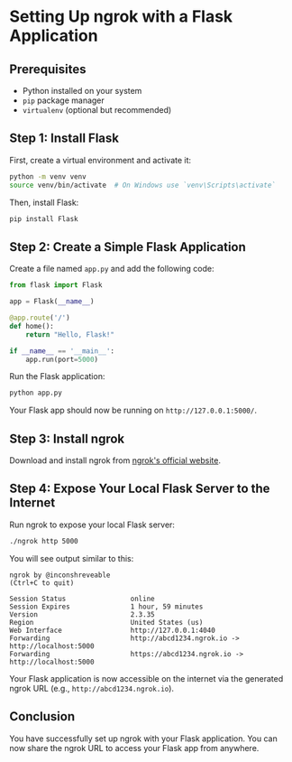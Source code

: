 # Setting Up ngrok with a Flask Application

## Prerequisites

- Python installed on your system
- `pip` package manager
- `virtualenv` (optional but recommended)

## Step 1: Install Flask

First, create a virtual environment and activate it:

```bash
python -m venv venv
source venv/bin/activate  # On Windows use `venv\Scripts\activate`
```

Then, install Flask:

```bash
pip install Flask
```

## Step 2: Create a Simple Flask Application

Create a file named `app.py` and add the following code:

```python
from flask import Flask

app = Flask(__name__)

@app.route('/')
def home():
    return "Hello, Flask!"

if __name__ == '__main__':
    app.run(port=5000)
```

Run the Flask application:

```bash
python app.py
```

Your Flask app should now be running on `http://127.0.0.1:5000/`.

## Step 3: Install ngrok

Download and install ngrok from [ngrok's official website](https://ngrok.com/download).

## Step 4: Expose Your Local Flask Server to the Internet

Run ngrok to expose your local Flask server:

```bash
./ngrok http 5000
```

You will see output similar to this:

```
ngrok by @inconshreveable                                                                                                      (Ctrl+C to quit)

Session Status                online
Session Expires               1 hour, 59 minutes
Version                       2.3.35
Region                        United States (us)
Web Interface                 http://127.0.0.1:4040
Forwarding                    http://abcd1234.ngrok.io -> http://localhost:5000
Forwarding                    https://abcd1234.ngrok.io -> http://localhost:5000
```

Your Flask application is now accessible on the internet via the generated ngrok URL (e.g., `http://abcd1234.ngrok.io`).

## Conclusion

You have successfully set up ngrok with your Flask application. You can now share the ngrok URL to access your Flask app from anywhere.
